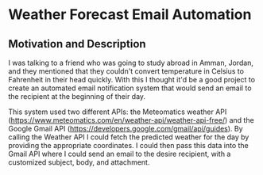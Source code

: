 # Weather Forecast Email Automation

## Motivation and Description
I was talking to a friend who was going to study abroad in Amman, Jordan, and they mentioned that they couldn't convert temperature in Celsius to Fahrenheit in their head quickly.
With this I thought it'd be a good project to create an automated email notification system that would send an email to the recipient at the beginning of their day.

This system used two different APIs: the Meteomatics weather API (https://www.meteomatics.com/en/weather-api/weather-api-free/) and the Google Gmail API (https://developers.google.com/gmail/api/guides).
By calling the Weather API I could fetch the predicted weather for the day by providing the appropriate coordinates.
I could then pass this data into the Gmail API where I could send an email to the desire recipient, with a customized subject, body, and attachment.
